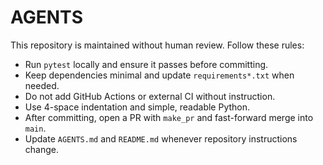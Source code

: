 # AGENTS

This repository is maintained without human review. Follow these rules:

- Run `pytest` locally and ensure it passes before committing.
- Keep dependencies minimal and update `requirements*.txt` when needed.
- Do not add GitHub Actions or external CI without instruction.
- Use 4-space indentation and simple, readable Python.
- After committing, open a PR with `make_pr` and fast-forward merge into `main`.
- Update `AGENTS.md` and `README.md` whenever repository instructions change.
